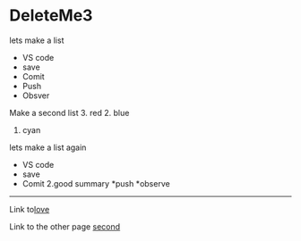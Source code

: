 # DeleteMe3
lets make a list
* VS code 
* save 
* Comit
* Push
* Obsver

Make a second list
3. red
2. blue
1. cyan

lets make a list again
 * VS code 
 * save 
 * Comit
2.good summary
*push
*observe

------------------
Link to[love](https://i.natgeofe.com/k/7bfcf2d2-542e-44f0-962a-c36f2efa98a5/heart.jpg?w=636&h=358)

Link to the other page [second](second.md)
